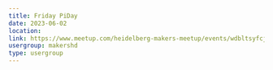 ```yaml
---
title: Friday PiDay
date: 2023-06-02
location: 
link: https://www.meetup.com/heidelberg-makers-meetup/events/wdbltsyfcjbdb/
usergroup: makershd
type: usergroup
---
```

